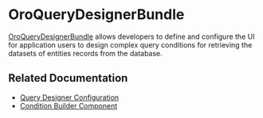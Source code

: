 <a id="bundle-docs-platform-query-designer-bundle"></a>

# OroQueryDesignerBundle

<a href="https://github.com/oroinc/platform/tree/6.1/src/Oro/Bundle/QueryDesignerBundle" target="_blank">OroQueryDesignerBundle</a> allows developers to define and configure the UI for application users to design complex query conditions for retrieving the datasets of entities records from the database.

## Related Documentation

* [Query Designer Configuration](config.md)
* [Condition Builder Component](condition-builder.md)

<!-- Frontend -->
